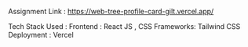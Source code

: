 Assignment Link : https://web-tree-profile-card-gilt.vercel.app/

Tech Stack Used :
Frontend : React JS , CSS
Frameworks: Tailwind CSS 
Deployment : Vercel
